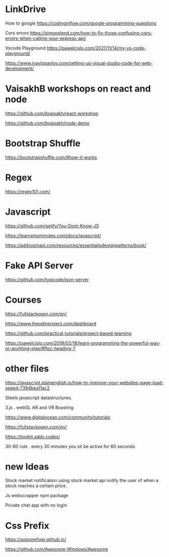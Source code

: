 # LinkDrive
How to google 
https://codinginflow.com/google-programming-questions

Cors errors
https://simonplend.com/how-to-fix-those-confusing-cors-errors-when-calling-your-express-api/

Vscode Playground
https://pawelcislo.com/2021/11/14/my-vs-code-playground/

https://www.ivaylopavlov.com/setting-up-visual-studio-code-for-web-development/

# VaisakhB workshops on react and node

https://github.com/bvaisakh/react-workshop 

https://github.com/bvaisakh/node-demo 

# Bootstrap Shuffle

https://bootstrapshuffle.com/#how-it-works

# Regex
 
https://regex101.com/

# Javascript

https://github.com/getify/You-Dont-Know-JS

https://learnxinyminutes.com/docs/javascript/

https://addyosmani.com/resources/essentialjsdesignpatterns/book/

# Fake API Server

https://github.com/typicode/json-server

# Courses

https://fullstackopen.com/en/

https://www.theodinproject.com/dashboard

https://github.com/practical-tutorials/project-based-learning

https://pawelcislo.com/2019/02/18/learn-programming-the-powerful-way-or-anything-else/#ftoc-heading-7

# other files
https://javascript.plainenglish.io/how-to-improve-your-websites-page-load-speed-7394bea11ac2

Steels javascript datastructures.

3.js . webGL AR and VR Boasting

https://www.digitalocean.com/community/tutorials

https://fullstackopen.com/en/

https://toolkit.addy.codes/

30-60 rule . every 30 minutes you sit be active for 60 seconds

# new Ideas
Stock market notification
using stock market api notify the user of when a stock reaches a certain price. 

Js webscrapper npm package 

Private chat app with no login


# Css Prefix
https://autoprefixer.github.io/

https://github.com/Awesome-Windows/Awesome
